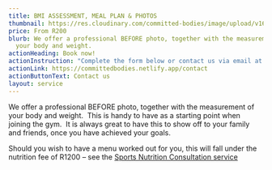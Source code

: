 ```yaml
---
title: BMI ASSESSMENT, MEAL PLAN & PHOTOS
thumbnail: https://res.cloudinary.com/committed-bodies/image/upload/v1642508688/services/BMI-CommittedBodies-gym-benoni-scaled.png
price: From R200
blurb: We offer a professional BEFORE photo, together with the measurement of
  your body and weight.
actionHeading: Book now!
actionInstruction: "Complete the form below or contact us via email at "
actionLink: https://committedbodies.netlify.app/contact
actionButtonText: Contact us
layout: service
---
```

We offer a professional BEFORE photo, together with the measurement of your body and weight.  This is handy to have as a starting point when joining the gym.  It is always great to have this to show off to your family and friends, once you have achieved your goals.

Should you wish to have a menu worked out for you, this will fall under the nutrition fee of R1200 – see the [Sports Nutrition Consultation service](https://committedbodies.co.za/services/nutrition-consultation/)